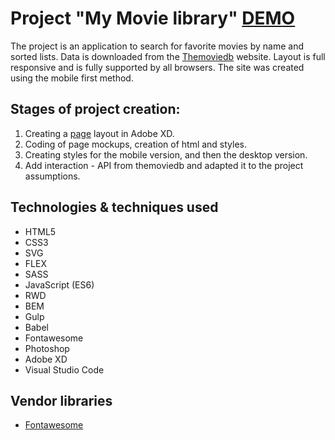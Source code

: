 # Project "My Movie library" [DEMO](https://gitprzemek.github.io/movie-library/)

The project is an application to search for favorite movies by name and sorted lists. Data is downloaded from the [Themoviedb](https://www.themoviedb.org/) website.
Layout is full responsive and is fully supported by all browsers. The site was created using the mobile first method.

## Stages of project creation:
1. Creating a [page](https://github.com/gitprzemek/movie-library/blob/master/images/mockup.jpg) layout in Adobe XD.
2. Coding of page mockups, creation of html and styles.
3. Creating styles for the mobile version, and then the desktop version.
4. Add interaction - API from themoviedb and adapted it to the project assumptions.

## Technologies & techniques used
- HTML5
- CSS3
- SVG
- FLEX
- SASS
- JavaScript (ES6)
- RWD
- BEM
- Gulp
- Babel
- Fontawesome
- Photoshop
- Adobe XD
- Visual Studio Code

## Vendor libraries
- [Fontawesome](https://fontawesome.com/)
